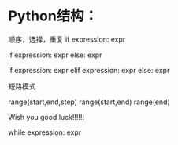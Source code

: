 # Python结构：
顺序，选择，重复
if expression:
	expr

if expression:
	expr
else:
	expr

if expression:
	expr
elif expression:
	expr
else:
	expr

短路模式

range(start,end,step)
range(start,end)
range(end)


Wish you good luck!!!!!!

while expression:
	expr

